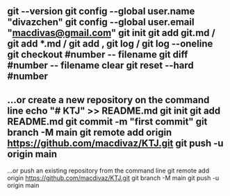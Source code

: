 git --version
git config --global user.name "divazchen"
git config --global user.email "macdivas@gmail.com"
git init
git add git.md / git add *.md / git add ,
git log / git log --oneline
git checkout #number -- filename
git diff #number -- filename
clear
git reset --hard #number
---
…or create a new repository on the command line
echo "# KTJ" >> README.md
git init
git add README.md
git commit -m "first commit"
git branch -M main
git remote add origin https://github.com/macdivaz/KTJ.git
git push -u origin main
---
…or push an existing repository from the command line
git remote add origin https://github.com/macdivaz/KTJ.git
git branch -M main
git push -u origin main